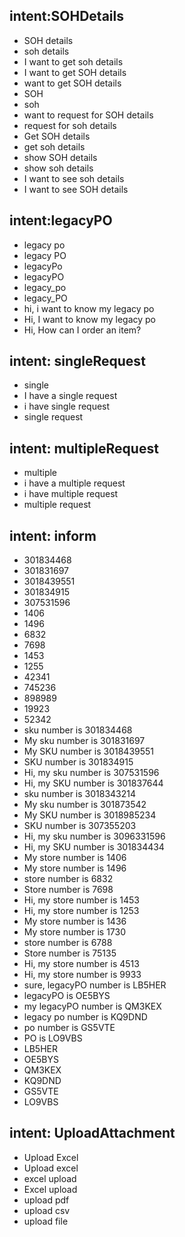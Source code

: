 ## intent:SOHDetails
- SOH details
- soh details
- I want to get soh details
- I want to get SOH details
- want to get SOH details
- SOH
- soh
- want to request for SOH details
- request for soh details
- Get SOH details
- get soh details
- show SOH details
- show soh details
- I want to see soh details
- I want to see SOH details

## intent:legacyPO
- legacy po
- legacy PO
- legacyPo
- legacyPO
- legacy_po
- legacy_PO
- hi, i want to know my legacy po
- Hi, I want to know my legacy po
- Hi, How can I order an item?

## intent: singleRequest
- single
- I have a single request
- i have single request
- single request

## intent: multipleRequest
- multiple
- i have a multiple request
- i have multiple request
- multiple request

## intent: inform
- 301834468
- 301831697
- 3018439551
- 301834915
- 307531596
- 1406
- 1496
- 6832
- 7698
- 1453
- 1255
- 42341
- 745236
- 898989
- 19923
- 52342
- sku number is 301834468
- My sku number is 301831697
- My SKU number is 3018439551
- SKU number is 301834915
- Hi, my sku number is 307531596
- Hi, my SKU number is 301837644
- sku number is 3018343214
- My sku number is 301873542
- My SKU number is 3018985234
- SKU number is 307355203
- Hi, my sku number is 3096331596
- Hi, my SKU number is 301834434
- My store number is 1406
- My store number is 1496
- store number is 6832
- Store number is 7698
- Hi, my store number is 1453
- Hi, my store number is 1253
- My store number is 1436
- My store number is 1730
- store number is 6788
- Store number is 75135
- Hi, my store number is 4513
- Hi, my store number is 9933
- sure, legacyPO number is LB5HER
- legacyPO is OE5BYS
- my legacyPO number is QM3KEX
- legacy po number is KQ9DND
- po number is GS5VTE
- PO is LO9VBS
- LB5HER
- OE5BYS
- QM3KEX
- KQ9DND
- GS5VTE
- LO9VBS

## intent: UploadAttachment
- Upload Excel
- Upload excel
- excel upload
- Excel upload
- upload pdf
- upload csv
- upload file

<!-- ## intent: SKU
- SKU number
- sku number
- SKU
- sku
- sku number is [8989](SKU_No)
- My sku number is [3018](SKU_No)
- My SKU number is [1243](SKU_No)
- SKU number is [3014](SKU_No)
- Hi, my sku number is [1234](SKU_No)
- Hi, my SKU number is [7395](SKU_No)

## intent: Store
- My store number is [3018](store_No)
- My store number is [1243](store_No)
- store number is [7931](store_No)
- Store number is [5698](store_No)
- Hi, my store number is [6789](store_No)
- Hi, my store number is [7361](store_No) -->


<!-- ## intent:legacyPO_Number
- sure, legacyPO number is [42341](legacyPO_No)
- legacyPO is [52342](legacyPO_No)
- [81249](legacyPO_No)
- [14354](legacyPO_No)
- [54861](legacyPO_No)
- [98257](legacyPO_No)
- my legacyPO number is [19923](legacyPO_No) -->
